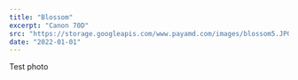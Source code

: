 ```yaml
---
title: "Blossom"
excerpt: "Canon 70D"
src: "https://storage.googleapis.com/www.payamd.com/images/blossom5.JPG"
date: "2022-01-01"
---
```


Test photo

